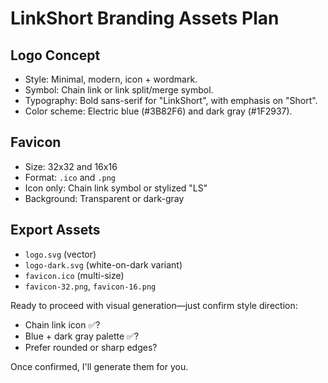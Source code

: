 # LinkShort Branding Assets Plan

## Logo Concept

* Style: Minimal, modern, icon + wordmark.
* Symbol: Chain link or link split/merge symbol.
* Typography: Bold sans-serif for "LinkShort", with emphasis on "Short".
* Color scheme: Electric blue (#3B82F6) and dark gray (#1F2937).

## Favicon

* Size: 32x32 and 16x16
* Format: `.ico` and `.png`
* Icon only: Chain link symbol or stylized "LS"
* Background: Transparent or dark-gray

## Export Assets

* `logo.svg` (vector)
* `logo-dark.svg` (white-on-dark variant)
* `favicon.ico` (multi-size)
* `favicon-32.png`, `favicon-16.png`

Ready to proceed with visual generation—just confirm style direction:

* Chain link icon ✅?
* Blue + dark gray palette ✅?
* Prefer rounded or sharp edges?

Once confirmed, I'll generate them for you.
